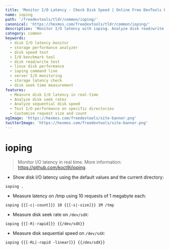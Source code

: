 ```yaml
---
title: 'Monitor I/O Latency - Check Disk Speed | Online Free DevTools by Hexmos'
name: ioping
path: '/freedevtools/tldr/common/ioping/'
canonical: 'https://hexmos.com/freedevtools/tldr/common/ioping/'
description: 'Monitor I/O latency with ioping. Analyze disk read/write performance and identify bottlenecks. Free online tool, no registration required.'
category: common
keywords:
  - disk I/O latency monitor
  - storage performance analyzer
  - disk speed test
  - I/O benchmark tool
  - disk read/write test
  - linux disk performance
  - ioping command line
  - server I/O monitoring
  - storage latency check
  - disk seek time measurement
features:
  - Measure disk I/O latency in real-time
  - Analyze disk seek rates
  - Analyze sequential disk speed
  - Test I/O performance on specific directories
  - Customize request size and count
ogImage: 'https://hexmos.com/freedevtools/site-banner.png'
twitterImage: 'https://hexmos.com/freedevtools/site-banner.png'
---
```


# ioping

> Monitor I/O latency in real time.
> More information: <https://github.com/koct9i/ioping>.

- Show disk I/O latency using the default values and the current directory:

`ioping .`

- Measure latency on /tmp using 10 requests of 1 megabyte each:

`ioping {{[-c|-count]}} 10 {{[-s|-size]}} 1M /tmp`

- Measure disk seek rate on `/dev/sdX`:

`ioping {{[-R|-rapid]}} {{/dev/sdX}}`

- Measure disk sequential speed on `/dev/sdX`:

`ioping {{[-RL|-rapid -linear]}} {{/dev/sdX}}`
